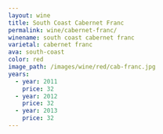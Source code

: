 ```yaml
---
layout: wine
title: South Coast Cabernet Franc
permalink: wine/cabernet-franc/
winename: south coast cabernet franc
varietal: cabernet franc
ava: south-coast
color: red
image_path: /images/wine/red/cab-franc.jpg
years:
  - year: 2011
    price: 32
  - year: 2012
    price: 32
  - year: 2013
    price: 32
---
```




